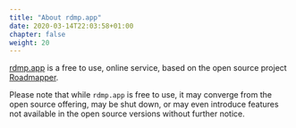 ```yaml
---
title: "About rdmp.app"
date: 2020-03-14T22:03:58+01:00
chapter: false
weight: 20
---
```


[rdmp.app](https://rdmp.app) is a free to use, online service, based on the open source project [Roadmapper](https://github.com/peteraba/roadmapper).

Please note that while `rdmp.app` is free to use, it may converge from the open source offering, may be shut down, or may even introduce features not available in the open source versions without further notice.
